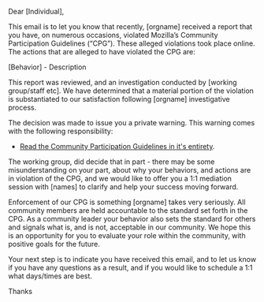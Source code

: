 Dear [Individual],


This email is to let you know that recently, [orgname] received a report that you have, on numerous occasions, violated Mozilla’s Community Participation Guidelines (“CPG”). These alleged violations took place online.  The actions that are alleged to have violated the CPG are:

[Behavior] - Description

This report was reviewed, and an investigation conducted by [working group/staff etc].  We have determined that a material portion of  the violation is substantiated to our satisfaction following [orgname] investigative process.  

The decision was made to issue you a private warning. This warning comes with the following responsibility:

* [Read the Community Participation Guidelines in it's entirety]().

The working group, did decide that in part - there may be some misunderstanding on your part, about why your behaviors, and actions are in violation of the CPG, and we would like to offer you a 1:1 mediation session with [names] to clarify and help your success moving forward.

Enforcement of our CPG is something [orgname] takes very seriously.  All community members are held accountable to the standard set forth in the CPG.  As a community leader your behavior also sets the standard for others and signals what is, and is not, acceptable in our community.  We hope this is an opportunity for you to evaluate your role within the community, with positive goals for the future.

Your next step is to indicate you have received this email, and to let us know if you have any questions as a result, and if you would like to schedule a 1:1 what days/times are best.

Thanks

